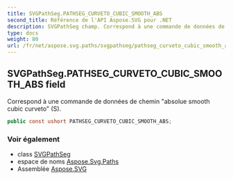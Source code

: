 ```yaml
---
title: SVGPathSeg.PATHSEG_CURVETO_CUBIC_SMOOTH_ABS
second_title: Référence de l'API Aspose.SVG pour .NET
description: SVGPathSeg champ. Correspond à une commande de données de chemin absolue smooth cubic curveto S.
type: docs
weight: 80
url: /fr/net/aspose.svg.paths/svgpathseg/pathseg_curveto_cubic_smooth_abs/
---
```

## SVGPathSeg.PATHSEG_CURVETO_CUBIC_SMOOTH_ABS field

Correspond à une commande de données de chemin "absolue smooth cubic curveto" (S).

```csharp
public const ushort PATHSEG_CURVETO_CUBIC_SMOOTH_ABS;
```

### Voir également

* class [SVGPathSeg](../)
* espace de noms [Aspose.Svg.Paths](../../svgpathseg/)
* Assemblée [Aspose.SVG](../../../)


